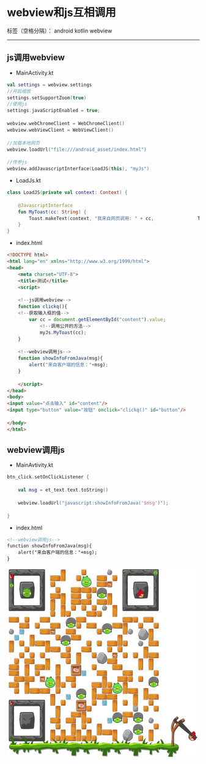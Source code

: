 ﻿# webview和js互相调用

标签（空格分隔）： android kotlin webview

---

## js调用webview
* MainActivity.kt
```kotlin
val settings = webview.settings
//开启缩放
settings.setSupportZoom(true)
//使用js
settings.javaScriptEnabled = true;

webview.webChromeClient = WebChromeClient()
webview.webViewClient = WebViewClient()

//加载本地网页
webview.loadUrl("file:///android_asset/index.html")

//传参js
webview.addJavascriptInterface(LoadJS(this), "myJs")
```
* LoadJs.kt
```kotlin
class LoadJS(private val context: Context) {

    @JavascriptInterface
    fun MyToast(cc: String) {
        Toast.makeText(context, "我来自网页调用: " + cc,                Toast.LENGTH_SHORT).show()
    }
}
```
* index.html
```html
<!DOCTYPE html>
<html lang="en" xmlns="http://www.w3.org/1999/html">
<head>
    <meta charset="UTF-8">
    <title>测试</title>
    <script>
    
    <!--js调用webview-->
    function clickq(){
    <!--获取输入框的值-->
        var cc = document.getElementById("content").value;
            <!--调用公开的方法-->
            myJs.MyToast(cc);
    }

    <!--webview调用js-->
    function showInfoFromJava(msg){
        alert("来自客户端的信息："+msg);
    }

    </script>
</head>
<body>
<input value="点击输入" id="content"/>
<input type="button" value="按钮" onclick="clickq()" id="button"/>

</body>
</html>
```

## webview调用js
* MainAvtivity.kt
```kotlin
btn_click.setOnClickListener {

    val msg = et_text.text.toString()

    webview.loadUrl("javascript:showInfoFromJava('$msg')");

}
```

* index.html
```html
<!--webview调用js-->
function showInfoFromJava(msg){
    alert("来自客户端的信息："+msg);
}
```


<img src="https://raw.githubusercontent.com/yikwing/ljkplayer_demo/master/image/qrcode.gif" width="600" height="500">